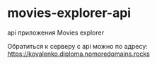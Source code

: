 # movies-explorer-api
api приложения Movies explorer

Обратиться к серверу с api можно по адресу:
https://kovalenko.diploma.nomoredomains.rocks

